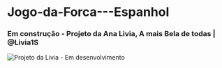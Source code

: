 ﻿# Jogo-da-Forca---Espanhol

### Em construção - Projeto da Ana Livia, A mais Bela de todas | @Livia1S

![Projeto da Livia - Em desenvolvimento]('https://github.com/Livia1S/Jogo-da-Forca---Espanhol')
